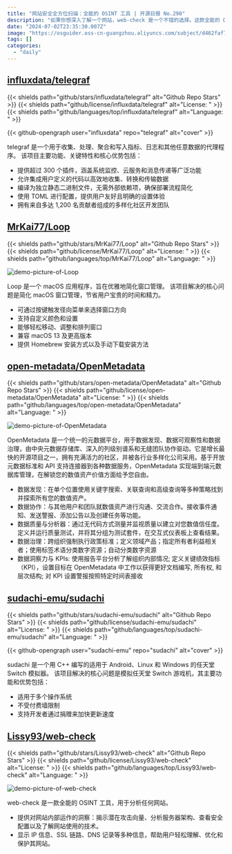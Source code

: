 ```yaml
---
title: "网站安全全方位扫描：全能的 OSINT 工具 | 开源日报 No.290"
description: "如果你想深入了解一个网站，web-check 是一个不错的选择。这款全能的 OSINT 工具能够揭示网站的内部运作，包括潜在的攻击向量、服务器架构、安全配置以及使用的技术。此外，web-check 还能够显示 IP 信息、SSL 链路、DNS 记录等多种信息，帮助你轻松理解、优化和保护你的网站。"
date: "2024-07-02T23:35:30.007Z"
image: "https://osguider.oss-cn-guangzhou.aliyuncs.com/subject/d462faf71bfa5f889feb62b0face1753.png"
tags: []
categories:
  - "daily"
---
```


## [influxdata/telegraf](https://github.com/influxdata/telegraf)

{{< shields path="github/stars/influxdata/telegraf" alt="Github Repo Stars" >}} {{< shields path="github/license/influxdata/telegraf" alt="License: " >}} {{< shields path="github/languages/top/influxdata/telegraf" alt="Language: " >}}

{{< github-opengraph user="influxdata" repo="telegraf" alt="cover" >}}

telegraf 是一个用于收集、处理、聚合和写入指标、日志和其他任意数据的代理程序。
该项目主要功能、关键特性和核心优势包括：

- 提供超过 300 个插件，涵盖系统监控、云服务和消息传递等广泛功能
- 允许集成用户定义的代码以高效地收集、转换和传输数据
- 编译为独立静态二进制文件，无需外部依赖项，确保部署流程简化
- 使用 TOML 进行配置，提供用户友好且明确的设置体验
- 拥有来自多达 1,200 名贡献者组成的多样化社区开发团队
  
## [MrKai77/Loop](https://github.com/MrKai77/Loop)

{{< shields path="github/stars/MrKai77/Loop" alt="Github Repo Stars" >}} {{< shields path="github/license/MrKai77/Loop" alt="License: " >}} {{< shields path="github/languages/top/MrKai77/Loop" alt="Language: " >}}

![demo-picture-of-Loop](https://static.osguider.com/subject/github/MrKai77/Loop/995c9fa50b3c0982fe5725a308d60ce2.png)

Loop 是一个 macOS 应用程序，旨在优雅地简化窗口管理。
该项目解决的核心问题是简化 macOS 窗口管理，节省用户宝贵的时间和精力。

- 可通过按键触发径向菜单来选择窗口方向
- 支持自定义颜色和设置
- 能够轻松移动、调整和排列窗口
- 兼容 macOS 13 及更高版本
- 提供 Homebrew 安装方式以及手动下载安装方法
  
## [open-metadata/OpenMetadata](https://github.com/open-metadata/OpenMetadata)

{{< shields path="github/stars/open-metadata/OpenMetadata" alt="Github Repo Stars" >}} {{< shields path="github/license/open-metadata/OpenMetadata" alt="License: " >}} {{< shields path="github/languages/top/open-metadata/OpenMetadata" alt="Language: " >}}

![demo-picture-of-OpenMetadata](https://static.osguider.com/subject/github/open-metadata/OpenMetadata/fbedff2a7389e3c66df6c6c8edb339d1.png)

OpenMetadata 是一个统一的元数据平台，用于数据发现、数据可观察性和数据治理，由中央元数据存储库、深入的列级别谱系和无缝团队协作驱动。它是增长最快的开源项目之一，拥有充满活力的社区，并被各行业多样化公司采用。基于开放元数据标准和 API 支持连接器到各种数据服务，OpenMetadata 实现端到端元数据库管理，在解锁您的数值资产价值方面给予您自由。

- 数据发现：在单个位置使用关键字搜索、关联查询和高级查询等多种策略找到并探索所有您的数值资产。
- 数据协作：与其他用户和团队就数值资产进行沟通、交流合作。接收事件通知、发送警报、添加公告以及创建任务等功能。
- 数据质量与分析器：通过无代码方式测量并监视质量以建立对您数值信任度。定义并运行质量测试，并将其分组为测试套件，在交互式仪表板上查看结果。
- 数据治理：跨组织强制执行政策标准；定义领域产品；指定所有者利益相关者；使用标签术语分类数字资源；自动分类数字资源
- 数据洞察力与 KPIs: 使用报告平台分析了解组织内部情况; 定义关键绩效指标（KPI），设置目标在 OpenMetadata 中工作以获得更好文档编写, 所有权, 和层次结构; 对 KPI 设置警报按照特定时间表接收
  
## [sudachi-emu/sudachi](https://github.com/sudachi-emu/sudachi)

{{< shields path="github/stars/sudachi-emu/sudachi" alt="Github Repo Stars" >}} {{< shields path="github/license/sudachi-emu/sudachi" alt="License: " >}} {{< shields path="github/languages/top/sudachi-emu/sudachi" alt="Language: " >}}

{{< github-opengraph user="sudachi-emu" repo="sudachi" alt="cover" >}}

sudachi 是一个用 C++ 编写的适用于 Android、Linux 和 Windows 的任天堂 Switch 模拟器。
该项目解决的核心问题是模拟任天堂 Switch 游戏机，其主要功能和优势包括：

- 适用于多个操作系统
- 不受付费墙限制
- 支持开发者通过捐赠来加快更新速度
  
## [Lissy93/web-check](https://github.com/Lissy93/web-check)

{{< shields path="github/stars/Lissy93/web-check" alt="Github Repo Stars" >}} {{< shields path="github/license/Lissy93/web-check" alt="License: " >}} {{< shields path="github/languages/top/Lissy93/web-check" alt="Language: " >}}

![demo-picture-of-web-check](https://picgo-daily.oss-cn-guangzhou.aliyuncs.com/picgo-daily/2024/8ccde91ebbe22493e1250e667bc6e710.png)

web-check 是一款全能的 OSINT 工具，用于分析任何网站。

- 提供对网站内部运作的洞察：揭示潜在攻击向量、分析服务器架构、查看安全配置以及了解网站使用的技术。
- 显示 IP 信息、SSL 链路、DNS 记录等多种信息，帮助用户轻松理解、优化和保护其网站。
  
